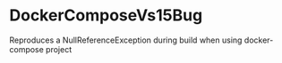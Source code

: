 # DockerComposeVs15Bug
Reproduces a NullReferenceException during build when using docker-compose project
